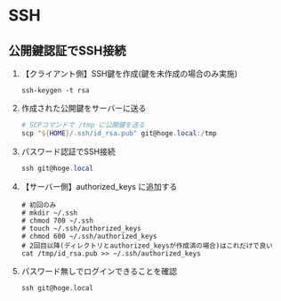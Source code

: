 # SSH

## 公開鍵認証でSSH接続

1. 【クライアント側】SSH鍵を作成(鍵を未作成の場合のみ実施)

    ```shell
    ssh-keygen -t rsa
    ```

1. 作成された公開鍵をサーバーに送る

    ```powershell
    # SCPコマンドで /tmp に公開鍵を送る
    scp "${HOME}/.ssh/id_rsa.pub" git@hoge.local:/tmp
    ```

1. パスワード認証でSSH接続

    ```powershell
    ssh git@hoge.local
    ```

1. 【サーバー側】authorized_keys に追加する

    ```shell
    # 初回のみ
    # mkdir ~/.ssh
    # chmod 700 ~/.ssh
    # touch ~/.ssh/authorized_keys
    # chmod 600 ~/.ssh/authorized_keys
    # 2回目以降(ディレクトリとauthorized_keysが作成済の場合)はこれだけで良い
    cat /tmp/id_rsa.pub >> ~/.ssh/authorized_keys
    ```

1. パスワード無しでログインできることを確認

    ```shell
    ssh git@hoge.local
    ```

